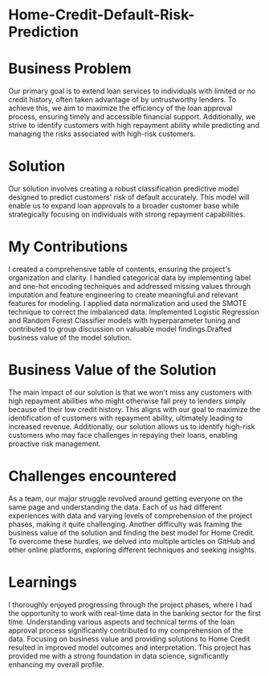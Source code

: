 # Home-Credit-Default-Risk-Prediction

# Business Problem
Our primary goal is to extend loan services to individuals with limited or no credit history, often taken advantage of by untrustworthy lenders. To achieve this, we aim to maximize the efficiency of the loan approval process, ensuring timely and accessible financial support. Additionally, we strive to identify customers with high repayment ability while predicting and managing the risks associated with high-risk customers.

# Solution 
Our solution involves creating a robust classification predictive model designed to predict customers' risk of default accurately. This model will enable us to expand loan approvals to a broader customer base while strategically focusing on individuals with strong repayment capabilities.

# My Contributions
I created a comprehensive table of contents, ensuring the project's organization and clarity. I handled categorical data by implementing label and one-hot encoding techniques and addressed missing values through imputation and feature engineering to create meaningful and relevant features for modeling. I applied data normalization and used the SMOTE technique to correct the imbalanced data. Implemented Logistic Regression and Random Forest Classifier models with hyperparameter tuning and contributed to group discussion on valuable model findings.Drafted business value of the model solution.

# Business Value of the Solution
The main impact of our solution is that we won't miss any customers with high repayment abilities who might otherwise fall prey to lenders simply because of their low credit history. This aligns with our goal to maximize the identification of customers with repayment ability, ultimately leading to increased revenue. Additionally, our solution allows us to identify high-risk customers who may face challenges in repaying their loans, enabling proactive risk management.

# Challenges encountered
As a team, our major struggle revolved around getting everyone on the same page and understanding the data. Each of us had different experiences with data and varying levels of comprehension of the project phases, making it quite challenging. Another difficulty was framing the business value of the solution and finding the best model for Home Credit. To overcome these hurdles, we delved into multiple articles on GitHub and other online platforms, exploring different techniques and seeking insights.

# Learnings
I thoroughly enjoyed progressing through the project phases, where I had the opportunity to work with real-time data in the banking sector for the first time. Understanding various aspects and technical terms of the loan approval process significantly contributed to my comprehension of the data. Focusing on business value and providing solutions to Home Credit resulted in improved model outcomes and interpretation. This project has provided me with a strong foundation in data science, significantly enhancing my overall profile.
